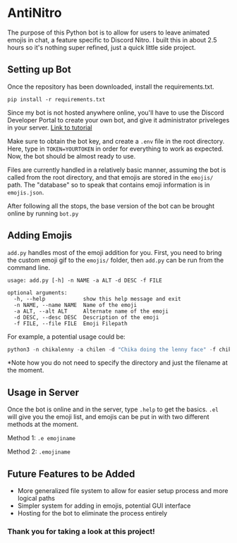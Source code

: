 # AntiNitro
The purpose of this Python bot is to allow for users to leave animated emojis in chat, a feature specific to Discord Nitro. I built this in about 2.5 hours so it's nothing super refined, just a quick little side project.


## Setting up Bot
Once the repository has been downloaded, install the requirements.txt.
```
pip install -r requirements.txt
```
Since my bot is not hosted anywhere online, you'll have to use the Discord Developer Portal to create your own bot, and give it administrator priveleges in your server. [Link to tutorial](https://discordpy.readthedocs.io/en/stable/discord.html)

Make sure to obtain the bot key, and create a `.env` file in the root directory. Here, type in `TOKEN=YOURTOKEN` in order for everything to work as expected. Now, the bot should be almost ready to use. 

Files are currently handled in a relatively basic manner, assuming the bot is called from the root directory, and that emojis are stored in the `emojis/` path. The "database" so to speak that contains emoji information is in `emojis.json`.

After following all the stops, the base version of the bot can be brought online by running `bot.py`

## Adding Emojis
`add.py` handles most of the emoji addition for you. First, you need to bring the custom emoji gif to the `emojis/` folder, then `add.py` can be run from the command line.

```
usage: add.py [-h] -n NAME -a ALT -d DESC -f FILE

optional arguments:
  -h, --help            show this help message and exit
  -n NAME, --name NAME  Name of the emoji
  -a ALT, --alt ALT     Alternate name of the emoji
  -d DESC, --desc DESC  Description of the emoji
  -f FILE, --file FILE  Emoji Filepath
```

For example, a potential usage could be:
```python
python3 -n chikalenny -a chilen -d "Chika doing the lenny face" -f chikalenny.gif
```
*Note how you do not need to specify the directory and just the filename at the moment.

## Usage in Server
Once the bot is online and in the server, type `.help` to get the basics. `.el` will give you the emoji list, and emojis can be put in with two different methods at the moment.

Method 1: `.e emojiname`

Method 2: `.emojiname` 


## Future Features to be Added 
* More generalized file system to allow for easier setup process and more logical paths
* Simpler system for adding in emojis, potential GUI interface
* Hosting for the bot to eliminate the process entirely

### Thank you for taking a look at this project!